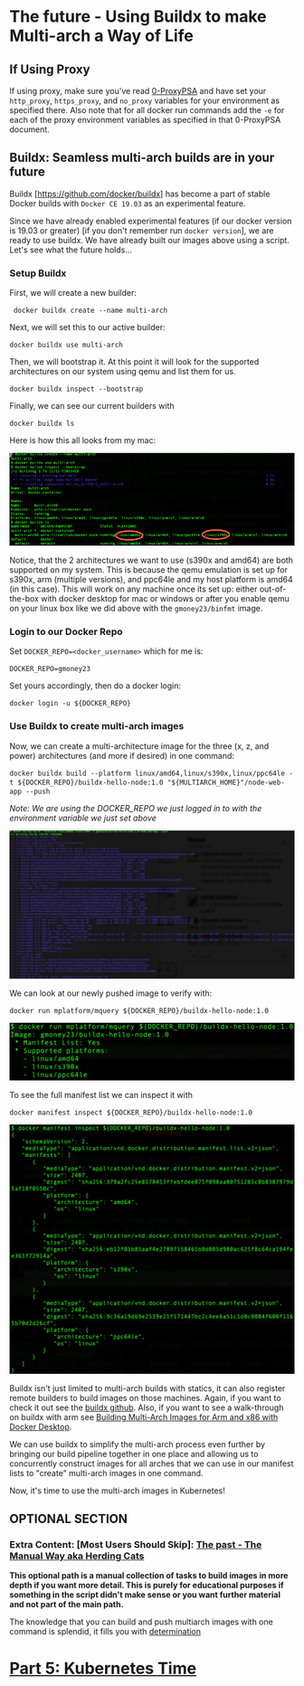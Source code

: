 # The future - Using Buildx to make Multi-arch a Way of Life

## If Using Proxy
If using proxy, make sure you've read [0-ProxyPSA](0-ProxyPSA.md) and have set your `http_proxy`, `https_proxy`, and `no_proxy` variables for your environment as specified there. Also note that for all docker run commands add the `-e` for each of the proxy environment variables as specified in that 0-ProxyPSA document.

## Buildx: Seamless multi-arch builds are in your future

Buildx [https://github.com/docker/buildx] has become a part of stable Docker builds with `Docker CE 19.03` as an experimental feature. 

Since we have already enabled experimental features (if our docker version is 19.03 or greater) [if you don't remember run `docker version`], we are ready to use buildx. We have already built our images above using a script. Let's see what the future holds...

### Setup Buildx

First, we will create a new builder:
```
 docker buildx create --name multi-arch
```
Next, we will set this to our active builder:
```
docker buildx use multi-arch
```
Then, we will bootstrap it. At this point it will look for the supported architectures on our system using qemu and list them for us.
```
docker buildx inspect --bootstrap
```
Finally, we can see our current builders with
```
docker buildx ls
```

Here is how this all looks from my mac:

![Buildx Mac Setup](images/buildx_setup.png)

Notice, that the 2 architectures we want to use (s390x and amd64) are both supported on my system. This is because the qemu emulation is set up for s390x, arm (multiple versions), and ppc64le and my host platform is amd64 (in this case). This will work on any machine once its set up: either out-of-the-box with docker desktop for mac or windows or after you enable qemu on your linux box like we did above with the `gmoney23/binfmt` image.

### Login to our Docker Repo

Set `DOCKER_REPO=<docker_username>` which for me is:

```
DOCKER_REPO=gmoney23
```

Set yours accordingly, then do a docker login:

```
docker login -u ${DOCKER_REPO}
```

### Use Buildx to create multi-arch images

Now, we can create a multi-architecture image for the three (x, z, and power) architectures (and more if desired) in one command:

```
docker buildx build --platform linux/amd64,linux/s390x,linux/ppc64le -t ${DOCKER_REPO}/buildx-hello-node:1.0 "${MULTIARCH_HOME}"/node-web-app --push
```

*Note: We are using the DOCKER_REPO we just logged in to with the environment variable we just set above*

![Buildx Hello](images/buildx-build-hello-node.png)

We can look at our newly pushed image to verify with:

```
docker run mplatform/mquery ${DOCKER_REPO}/buildx-hello-node:1.0
```
![mplatform buildx hello node](images/mplatform-buildx-hello-node.png)

To see the full manifest list we can inspect it with
```
docker manifest inspect ${DOCKER_REPO}/buildx-hello-node:1.0
```

![manifest buildx hello node](images/manifest-buildx-hello-node.png)

Buildx isn't just limited to multi-arch builds with statics, it can also register remote builders to build images on those machines. Again, if you want to check it out see the [buildx github](https://github.com/docker/buildx). Also, if you want to see a walk-through on buildx with arm see [Building Multi-Arch Images for Arm and x86 with Docker Desktop](https://engineering.docker.com/2019/04/multi-arch-images/).

We can use buildx to simplify the multi-arch process even further by bringing our build pipeline together in one place and allowing us to concurrently construct images for all arches that we can use in our manifest lists to "create" multi-arch images in one command.

Now, it's time to use the multi-arch images in Kubernetes!

## OPTIONAL SECTION

### Extra Content: [Most Users Should Skip]: [The past - The Manual Way aka Herding Cats](4-Multiarch-manual-addendum.md)

**This optional path is a manual collection of tasks to build images in more depth if you want more detail. This is purely for educational purposes if something in the script didn't make sense or you want further material and not part of the main path.**

The knowledge that you can build and push multiarch images with one command is splendid, it fills you with [determination](https://undertale.fandom.com/wiki/Determination)

# [Part 5: Kubernetes Time](5-Deploy-to-Kubernetes.md)
